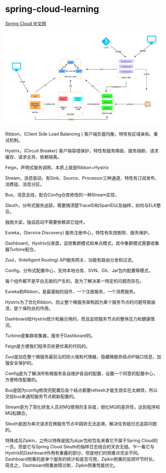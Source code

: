 # spring-cloud-learning

[Spring Cloud 中文网](https://springcloud.cc/)

![微服务架构图](https://github.com/mstao/spring-cloud-learning/blob/master/images/snipaste20180801_225041.png?raw=true)

Ribbon，(Client Side Load Balancing ) 客户端负载均衡，特性有区域亲和、重试机制。

Hystrix，(Circuit Breaker) 客户端容错保护，特性有服务降级、服务熔断、请求缓存、请求合并、依赖隔离。

Feign，声明式服务调用，本质上就是Ribbon+Hystrix

Stream，消息驱动，有Sink、Source、Processor三种通道，特性有订阅发布、消费组、消息分区。

Bus，消息总线，配合Config仓库修改的一种Stream实现，

Sleuth，分布式服务追踪，需要搞清楚TraceID和SpanID以及抽样，如何与ELK整合。


独挑大梁，独自启动不需要依赖其它组件。

Eureka，(Service Discovery) 服务注册中心，特性有失效剔除、服务保护。

Dashboard，Hystrix仪表盘，监控集群模式和单点模式，其中集群模式需要收集器Turbine配合。

Zuul，(Intelligent Routing) API服务网关，功能有路由分发和过滤。

Config，分布式配置中心，支持本地仓库、SVN、Git、Jar包内配置等模式，


每个组件都不是平白无故的产生的，是为了解决某一特定的问题而存在。

Eureka和Ribbon，是最基础的组件，一个注册服务，一个消费服务。

Hystrix为了优化Ribbon、防止整个微服务架构因为某个服务节点的问题导致崩溃，是个保险丝的作用。

Dashboard给Hystrix统计和展示用的，而且监控服务节点的整体压力和健康情况。

Turbine是集群收集器，服务于Dashboard的。

Feign是方便我们程序员些更优美的代码的。

Zuul是加在整个微服务最前沿的防火墙和代理器，隐藏微服务结点IP端口信息，加强安全保护的。

Config是为了解决所有微服务各自维护各自的配置，设置一个同意的配置中心，方便修改配置的。

Bus是因为config修改完配置后各个结点都要refresh才能生效实在太麻烦，所以交给bus来通知服务节点刷新配置的。

Stream是为了简化研发人员对MQ使用的复杂度，弱化MQ的差异性，达到程序和MQ松耦合。

Sleuth是因为单次请求在微服务节点中跳转无法追溯，解决任务链日志追踪问题的。

 
特殊成员Zipkin，之所以特殊是因为从jar包和包名来看它不属于Spring Cloud的一员，但是它与Spring Cloud Sleuth的抽样日志结合的天衣无缝。乍一看它与Hystrix的Dashboard作用有重叠的部分，但是他们的侧重点完全不同。Dashboard侧重的是单个服务的统计和是否可用，Zipkin侧重的监控环节时长。简言之，Dashboard侧重故障诊断，Zipkin侧重性能优化。
